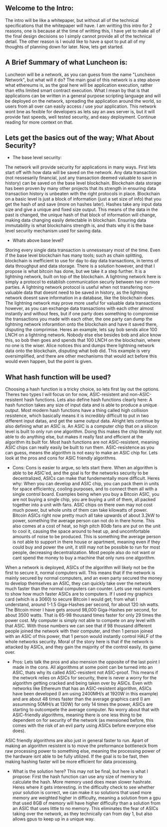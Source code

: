Welcome to the Intro:
----------

The intro will be like a whitepaper, but without all of the technical specifications that the whitepaper will have. I am writting this intro for 2 reasons, one is because at the time of writting this, I have yet to make all of the final design decisions so I simply cannot provide all of the technical detail. The other reason is I would like to have a spot to put all of my thoughts of planning down for later. Now, lets get started.

A Brief Summary of what Luncheon is:
----------

Luncheon will be a network, as you can guess from the name "Luncheon Network", but what will it do? The main goal of this network is a step above what ethereums is, as the goal here will be application execution, rather than eths limited smart contract execution. What I mean by that is that applications can be written in a general purpose scripting language and will be deployed on the network, spreading the application around the world, so users from all over can easily access / use your application. This network wont bne as fexible for developers as lets say an aws server is, but it will provide fast speeds, well tested security, and easy deployment. Continue reading for more context on that.

Lets get the basics out of the way; What About Security?
----------

- The base level security:

The network will provide security for applications in many ways. First lets start off with how data will be saved on the network. Any data transaction (not nessesarily financial, just any transaction deemed valuable to save in history) can be saved on the base level blockchain. Blockchain data storage has been proven by many other projects that its strength in ensuring data transaction history is unbeaten with the right protocols in place. Blockchain on a basic level is just a block of information (just a set size of info) that you get the hash of and save (more on hashes later). Hashes take any input data size and give a unique and fixed size output. This means of the data in the past is changed, the unique hash of that block of information will change, making data changing easily detectable in blockchain. Ensuring data immutability is what blockchains strength is, and thats why it is the base level security mechanism used for saving data.

- Whats above base level?

Storing every single data transaction is unnessesary most of the time. Even if the base level blockchain has many tools; such as chain splitting, blockchain is inefficient to use for day to day data transactions, in terms of data throughput and data storage. There is a solution however, and that I propose is what bitcoin has done, but we take it a step further. It is a lightning network, built on top of the blockchain. A lightning network here is simply a protocol to establish communication securly between two or more parties. A lightning network protocol is useful when not transfering non-valuable data that doesnt need to be saved in history, as the lightning network doesnt save information in a database, like the blockchain does. The lightning network may prove more useful for valuable data transactions however, as you can exchange data transactions with each other almost instantly and without fees, but if one party does something to compromise the transactions you made with each other, the one party can dump the lightning network inforamtion onto the blockchain and have it saved there, disputing the comprimise. Heres an example, lets say bob sends alice 100 LNCH on a lightning network. Nobody else else besides bob and alice know this, so bob then goes and spends that 100 LNCH on the blockchain, where no one is the wiser. Alice notices this and dumps there lightning network data onto the blockchain, disputing what bob did. This example is very oversimplified, and there are other mechanisms that would act before this would even happen, but the point is given.

What hash function will be used? 
----------

Choosing a hash function is a tricky choice, so lets first lay out the options. Theres two types I will focus on for now, ASIC-resistent and non-ASIC-resistent hash functions. Lets also define hash functions clearly here: A hash function takes any size of input data and is able to produce a unique output. Most modern hash functions have a thing called high collision resistence, which basically means it is incredibly difficult to put in two different input datas, and get the same output data. Alright lets continue by also defining what an ASIC is. An ASIC is a computer chip that on a silicon level is built to only run one algorithm. Doing this makes the chip literally not able to do anything else, but makes it really fast and efficient at the algorithm its built for. Most hash functions are not ASIC-resistent, meaning ASIC chips can really easily be built to run them. ASIC-resistence as you can guess, means the algorithm is not easy to make an ASIC chip for. Lets look at the pros and cons for ASIC friendly algorithms.

- Cons:
Cons is easier to argue, so lets start there. When an algorithm is able to be ASIC'ed, and the goal is for the networks security to be decentralized, ASICs can make that fundementally more difficult. Heres why: When you can develop and ASIC chip, you can pack them in units for space efficientcy, cooling purposes, and to connect them all with a single control board. Examples being when you buy a Bitcoin ASIC, you are not buying a single chip, you are buying a unit of them, all packed together into a unit with fans. ASIC chips on there own may not cost much power, but whole units of them can take kilowatts of power. Bitcoin ASICs right now pretty much all take upwards of about 3.2kW to power, something the average person can not do in there home. This also comes at a cost of heat, so high pitch 80db fans are put on the unit to cool it, causing the space around to heat up, and uncomfortable amounts of noise to be produced. This is something the average person is not able to support in there house or apartment, meaning even if they could buy and power the unit, it still may not be possible to run for most people, decreasing decentralization. Most people also do not want or cant spend the money to buy a machine that only runs one algorithm.

When a network is deployed, ASICs of the algorithm will likely not be the first to secure it, normal computers will. This means that if the network is mainly secured by normal computers, and an even party secured the money to develop themselves an ASIC, they can quickly take over the network much faster than the normal computers can counter. Lets use real numbers to show how much faster ASICs are to computers. If I used my graphics card (which is a 3060) to secure Bitcoin I would get; from what I understand, around 1-1.5 Giga-Hashes per second, for about 120 ish watts. The Bitcoin miner I have gets around 98,000 Giga-Hashes per second, for about 3500 watts. That is 65-98 thousand times faster for only 29 times the power cost. My computer is simply not able to compete on any level with that ASIC. With those numbers we can see that if 98 thousand different people joined the network with their computer, and then 1 person joined with an ASIC of this power, that 1 person would instantly control HALF of the whole networks security. Moral of the story here is that if the network is attacked by ASICs, and they gain the majority of the control easily, its game over.

- Pros:
Lets talk the pros and also mension the opposite of the last point I made in the cons. All algorithms at some point can be turned into an ASIC, thats why its called ASIC-resistent not ASIC-proof. This means if the network relies on ASICs for security, there is never a worry for the algorithm getting cracked and being taken over by ASICs. Even with networks like Ethereum that has an ASIC-resistent algorithm, ASICs have been developed (I am using 2400MH/s at 1920W in this example) and are about 48 times faster than the average graphics card (I am assumming 50MH/s at 130W) for only 14 times the power, ASICs are starting to outcompete the average computer. No worry about that with ASIC-friendly algorithms, meaning there is one less thing to be dependent on for security of the network (as mensioned before, this comes with the risk of an evil party using ASICs before everyone else does). 

ASIC friendly algorithms are also just in general faster to run. Apart of making an algorithm resistent is to move the preformance bottleneck from raw processing power to something else, meaning the processing power of the hardware isnt able to be fully utilized. If the goal is to be fast, then making hashing faster will be more efficient for data processing.

- What is the solution here?
This may not be final, but here is what I propose:
First the hash function can use any size of memory to calculate the hash. More memory used does mean slower hashrate. Heres where it gets interesting. in the difficulty check to see whether your solution is correct, we can make it so solutions that used more memory are weighted higher in difficulty, meaning a solution from a gpu that used 8GB of memory will have higher difficulty than a solution from an ASIC that uses little to no memory. This eliminates the fear of ASICs taking over the network, as they technically can from day 1, but also allows gpus to keep up in a unique way.